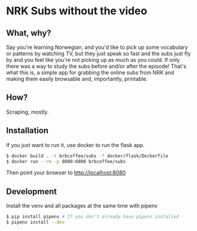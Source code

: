 # NRK Subs without the video

## What, why?
Say you're learning Norwegian, and you'd like to pick up some vocabulary or patterns by
watching TV, but they just speak so fast and the subs just fly by and you feel like you're
not picking up as much as you could. If only there was a way to study the subs before
and/or after the episode! That's what this is, a simple app for grabbing the online subs
from NRK and making them easily browsable and, importantly, printable.

## How?
Scraping, mostly.

## Installation
If you just want to run it, use docker to run the flask app.
```bash
$ docker build . -t brbcoffee/subs -f docker/flask/Dockerfile
$ docker run --rm -p 8080:6000 brbcoffee/subs
```
Then point your browser to [http://localhost:8080](http://localhost:8080)

## Development
Install the venv and all packages at the same time with pipenv
```bash
$ pip install pipenv # If you don't already have pipenv installed
$ pipenv install --dev
```